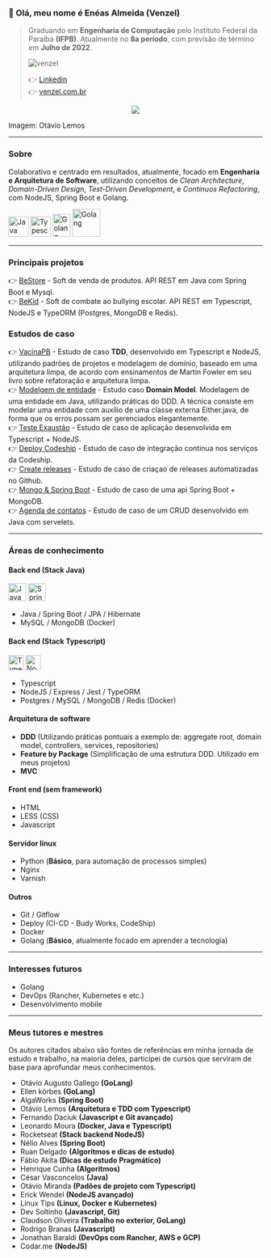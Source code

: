 ### 👋 Olá, meu nome é Enéas Almeida (Venzel)

> Graduando em **Engenharia de Computação** pelo Instituto Federal da Paraíba **(IFPB)**. Atualmente no **8a período**, com previsão de término em **Julho de 2022**. <br /><p align="left"><img src="https://komarev.com/ghpvc/?username=venzel&label=Profile%20views&color=0e75b6&style=flat" alt="venzel" /></p>👉 <a href="https://www.linkedin.com/in/venzel/">Linkedin</a> <br />👉 <a href="http://www.venzel.com.br">venzel.com.br</a>

<p align="center"><img src="https://github.com/venzel/venzel/blob/master/images/clean.svg" /></p>

Imagem: Otávio Lemos

<hr>

### Sobre

Colaborativo e centrado em resultados, atualmente, focado em <b>Engenharia e Arquitetura de Software</b>, utilizando conceitos de _Clean Architecture_, _Domain-Driven Design_, _Test-Driven Development_, e _Continuos Refactoring_, com NodeJS, Spring Boot e Golang.

<p align="left">
  <img src="https://cdn.worldvectorlogo.com/logos/java-14.svg" alt="Java" title="Java" width="40" height="40" /> 
  <img src="https://cdn.worldvectorlogo.com/logos/typescript.svg" alt="Typescript" title="Typescript" width="40" height="40" /> 
  <img src="https://cdn.worldvectorlogo.com/logos/go-logo-1.svg" alt="Golang" title="Golang" width="35" height="45" /> 
  <img src="https://cdn.worldvectorlogo.com/logos/golang-1.svg" alt="Golang" title="Golang" width="55" height="55" /> 
</p>

<hr>

### Principais projetos

👉 <a href="https://github.com/venzel/bestore">BeStore</a> - Soft de venda de produtos. API REST em Java com Spring Boot e Mysql.<br />
👉 <a href="https://github.com/venzel/bekid">BeKid</a> - Soft de combate ao bullying escolar. API REST em Typescript, NodeJS e TypeORM (Postgres, MongoDB e Redis).<br />

### Estudos de caso

👉 <a href="https://github.com/venzel/vacina_pb">VacinaPB</a> - Estudo de caso **TDD**, desenvolvido em Typescript e NodeJS, utilizando padrões de projetos e modelagem de domínio, baseado em uma arquitetura limpa, de acordo com ensinamentos de Martin Fowler em seu livro sobre refatoração e arquitetura limpa.<br />
👉 <a href="https://github.com/venzel/modelagem_entidade">Modelgem de entidade</a> - Estudo caso **Domain Model**. Modelagem de uma entidade em Java, utilizando práticas do DDD. A técnica consiste em modelar uma entidade com auxílio de uma classe externa Either.java, de forma que os erros possam ser gerenciados elegantemente.<br />
👉 <a href="https://github.com/venzel/teste_exaustao">Teste Exaustão</a> - Estudo de caso de aplicação desenvolvida em Typescript + NodeJS.<br />
👉 <a href="https://github.com/venzel/deploy_codeship">Deploy Codeship</a> - Estudo de caso de integração continua nos serviços da Codeship.<br />
👉 <a href="https://github.com/venzel/create_releases">Create releases</a> - Estudo de caso de criaçao de releases automatizadas no Github.<br />
👉 <a href="https://github.com/venzel/mongo_spring">Mongo & Spring Boot</a> - Estudo de caso de uma api Spring Boot + MongoDB.<br />
👉 <a href="https://github.com/venzel/agenda_contatos">Agenda de contatos</a> - Estudo de caso de um CRUD desenvolvido em Java com servelets.<br />

<hr>

### Áreas de conhecimento

#### Back end (Stack Java)

<p align="left">
  <img src="https://cdn.worldvectorlogo.com/logos/java-14.svg" alt="Java" title="Java" width="35" height="35" /> 
  <img src="https://cdn.worldvectorlogo.com/logos/spring-3.svg" alt="Spring" title="Spring" width="35" height="35" />
</p>

-   Java / Spring Boot / JPA / Hibernate
-   MySQL / MongoDB (Docker)

#### Back end (Stack Typescript)

<p align="left">
  <img src="https://cdn.worldvectorlogo.com/logos/typescript.svg" alt="Typescript" title="Typescript" width="30" height="30" /> 
  <img src="https://cdn.worldvectorlogo.com/logos/nodejs-icon.svg" alt="NodeJS" title="NodeJS" width="30" height="30" />
</p>

-   Typescript
-   NodeJS / Express / Jest / TypeORM
-   Postgres / MySQL / MongoDB / Redis (Docker)

#### Arquitetura de software

-   **DDD** (Utilizando práticas pontuais a exemplo de: aggregate root, domain model, controllers, services, repositories)
-   **Feature by Package** (Simplificação de uma estrutura DDD. Utilizado em meus projetos)
-   **MVC**

#### Front end (sem framework)

-   HTML
-   LESS (CSS)
-   Javascript

#### Servidor linux

-   Python (**Básico**, para automação de processos simples)
-   Nginx
-   Varnish

#### Outros

-   Git / Gitflow
-   Deploy (CI-CD - Budy Works, CodeShip)
-   Docker
-   Golang (**Básico**, atualmente focado em aprender a tecnologia)

<hr>

### Interesses futuros

-   Golang
-   DevOps (Rancher, Kubernetes e etc.)
-   Desenvolvimento mobile

<hr>

### Meus tutores e mestres

Os autores citados abaixo são fontes de referências em minha jornada de estudo e trabalho, na maioria deles, participei de cursos que serviram de base para aprofundar meus conhecimentos.

-   Otávio Augusto Gallego **(GoLang)**
-   Ellen körbes **(GoLang)**
-   AlgaWorks **(Spring Boot)**
-   Otávio Lemos **(Arquitetura e TDD com Typescript)**
-   Fernando Daciuk **(Javascript e Git avançado)**
-   Leonardo Moura **(Docker, Java e Typescript)**
-   Rocketseat **(Stack backend NodeJS)**
-   Nélio Alves **(Spring Boot)**
-   Ruan Delgado **(Algoritmos e dicas de estudo)**
-   Fábio Akita **(Dicas de estudo Pragmático)**
-   Henrique Cunha **(Algoritmos)**
-   César Vasconcelos **(Java)**
-   Otávio Miranda **(Padões de projeto com Typescript)**
-   Erick Wendel **(NodeJS avançado)**
-   Linux Tips **(Linux, Docker e Kubernetes)**
-   Dev Soltinho **(Javascript, Git)**
-   Claudson Oliveira **(Trabalho no exterior, GoLang)**
-   Rodrigo Branas **(Javascript)**
-   Jonathan Baraldi **(DevOps com Rancher, AWS e GCP)**
-   Codar.me **(NodeJS)**<br /><br />
